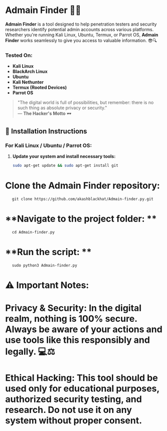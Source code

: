 # **Admain Finder** 🕵️‍♂️

**Admain Finder** is a tool designed to help penetration testers and security researchers identify potential admin accounts across various platforms. Whether you're running Kali Linux, Ubuntu, Termux, or Parrot OS, **Admain Finder** works seamlessly to give you access to valuable information. 😎🔍

### **Tested On:**
- **Kali Linux**
- **BlackArch Linux**
- **Ubuntu**
- **Kali Nethunter**
- **Termux (Rooted Devices)**
- **Parrot OS**

> "The digital world is full of possibilities, but remember: there is no such thing as absolute privacy or security."  
> — **The Hacker's Motto** 🕶️

## **🚀 Installation Instructions**

### **For Kali Linux / Ubuntu / Parrot OS:**

1. **Update your system and install necessary tools:**
   ```bash
   sudo apt-get update && sudo apt-get install git

# **Clone the Admain Finder repository:** 
       git clone https://github.com/akashblackhat/Admain-finder.py.git
# **Navigate to the project folder: **
       cd Admain-finder.py
# **Run the script: **
       sudo python3 Admain-finder.py

      

# ⚠️ Important Notes:
# Privacy & Security: In the digital realm, nothing is 100% secure. Always be aware of your actions and use tools like this responsibly and legally. 💻⚖️

# Ethical Hacking: This tool should be used only for educational purposes, authorized security testing, and research. Do not use it on any system without proper consent.
